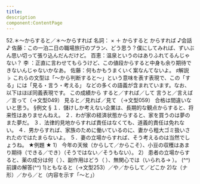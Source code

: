 ```yaml
---
title:
description
component:ContentPage
---
```



52.＊～からすると／＊～からすれば
名詞： × ＋ からすると からすれば
♪会話 ♪
佐藤：この一泊二日の職場旅行のプラン、どう思う？僕にしてみれば、ずいぶん思い切って張り込んだんだけど。 百恵：温泉というのはありふれてるんじゃない？
李 ：正直に言わせてもらうけど、この値段からすると中身も余り期待できないんじゃないかなあ。 佐藤：何もかもうまくいく案なんてないよ。
♯解説 ♭
これらの文型は「～から判断すると～」という意味を表す表現で、この「する」には「見る・言う・考える」 などの多くの語義が含まれています。なお、以下はほぼ同義表現です。
この成績から すると／すれば／して
言うと／言えば／言って（→文型049）
見ると／見れば／見て （→文型059）
合格は間違いないと思う。
§例文 §
１．儲けしか考えない企業は、長期的な観点からすると、将来性はありませんねえ。
２．わが家の経済状態からすると、家を買うのは夢のまた夢だ。
３．法律的見地からすれば責任はなくても、道義的責任は免れない。
４．男からすれば、家族のために働いているのに、妻から粗大ゴミ扱いされたのではたまらないよ。
５．妻の立場からすれば、そう考えるのは当然でしょうね。
★例題 ★
1） 今年の天候（からして／からこそ）、小豆の収穫はあまり期待（できる／でき）（そうではない／そうもない）。
2） 患者の立場からすると、薬の成分は何（ ）、副作用はどう（ ）、無関心では（いられる→ ）。
(^^)前課の解答(^^)
1)ともなると（→文型253）／や／からして／どこか
2)な（ナ形）／から／と（内容を示す「～と」）
